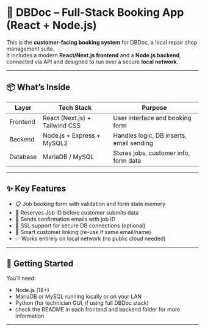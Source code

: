 # 🧾 DBDoc – Full-Stack Booking App (React + Node.js)

This is the **customer-facing booking system** for DBDoc, a local repair shop management suite.  
It includes a modern **React/Next.js frontend** and a **Node.js backend**, connected via API and designed to run over a secure **local network**.

---

## 📦 What’s Inside

| Layer      | Tech Stack             | Purpose                                  |
|------------|------------------------|------------------------------------------|
| Frontend   | React (Next.js) + Tailwind CSS | User interface and booking form     |
| Backend    | Node.js + Express + MySQL2     | Handles logic, DB inserts, email sending |
| Database   | MariaDB / MySQL        | Stores jobs, customer info, form data    |

---

## ✨ Key Features

- 📋 Job booking form with validation and form state memory
- 🔁 Reserves Job ID before customer submits data
- 📧 Sends confirmation emails with job ID
- 🔐 SSL support for secure DB connections (optional)
- 🧠 Smart customer linking (re-use if same email/name)
- ✅ Works entirely on local network (no public cloud needed)

---

## 🚀 Getting Started

You’ll need:

- Node.js (18+)
- MariaDB or MySQL running locally or on your LAN
- Python (for technician GUI, if using full DBDoc stack)
- check the README in each frontend and backend folder for more information

---
